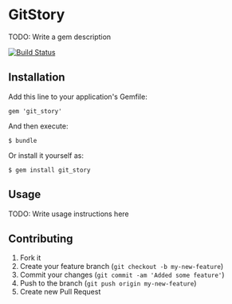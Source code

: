 # GitStory

TODO: Write a gem description

[![Build Status](https://secure.travis-ci.org/visibletrap/git_story.png)](http://travis-ci.org/visibletrap/git_story)

## Installation

Add this line to your application's Gemfile:

    gem 'git_story'

And then execute:

    $ bundle

Or install it yourself as:

    $ gem install git_story

## Usage

TODO: Write usage instructions here

## Contributing

1. Fork it
2. Create your feature branch (`git checkout -b my-new-feature`)
3. Commit your changes (`git commit -am 'Added some feature'`)
4. Push to the branch (`git push origin my-new-feature`)
5. Create new Pull Request
